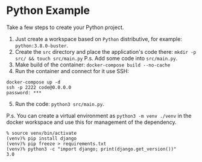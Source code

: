 # Python Example

Take a few steps to create your Python project.

1. Just create a workspace based on `Python` distributive, for example: `python:3.8.0-buster`. 
2. Create the `src` directory and place the application's code there: 
`mkdir -p src/ && touch src/main.py`
P.s. Add some code into `src/main.py`.
3. Make build of the container:
`docker-compose build --no-cache`
4. Run the container and connect for it use SSH:
```
docker-compose up -d
ssh -p 2222 code@0.0.0.0
password: ***
```
5. Run the code: `python3 src/main.py`.

P.s. You can create a virtual environment as `python3 -m venv ./venv` in the docker workspace and use this for management of the dependency.
```
% source venv/bin/activate
(venv)% pip install django
(venv)% pip freeze > requirements.txt
(venv)% python3 -c "import django; print(django.get_version())"
3.0
```
